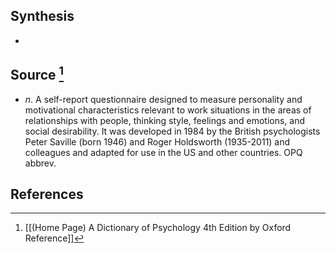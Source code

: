 ## Synthesis
- 
## Source [^1]
- $n$. A self-report questionnaire designed to measure personality and motivational characteristics relevant to work situations in the areas of relationships with people, thinking style, feelings and emotions, and social desirability. It was developed in 1984 by the British psychologists Peter Saville (born 1946) and Roger Holdsworth (1935-2011) and colleagues and adapted for use in the US and other countries. OPQ abbrev.
## References

[^1]: [[(Home Page) A Dictionary of Psychology 4th Edition by Oxford Reference]]